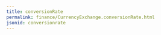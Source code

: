 ```yaml
---
title: conversionRate
permalink: finance/CurrencyExchange.conversionRate.html
jsonid: conversionrate
---
```

